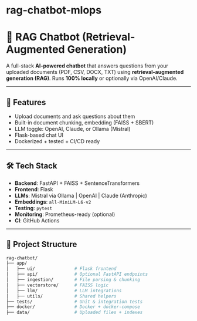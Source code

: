 # rag-chatbot-mlops

# 🧠 RAG Chatbot (Retrieval-Augmented Generation)

A full-stack **AI-powered chatbot** that answers questions from your uploaded documents (PDF, CSV, DOCX, TXT) using **retrieval-augmented generation (RAG)**. Runs **100% locally** or optionally via OpenAI/Claude.

---

## 🚀 Features

- Upload documents and ask questions about them
- Built-in document chunking, embedding (FAISS + SBERT)
- LLM toggle: OpenAI, Claude, or Ollama (Mistral)
- Flask-based chat UI
- Dockerized + tested + CI/CD ready

---

## 🛠️ Tech Stack

- **Backend**: FastAPI + FAISS + SentenceTransformers
- **Frontend**: Flask
- **LLMs**: Mistral via Ollama | OpenAI | Claude (Anthropic)
- **Embeddings**: `all-MiniLM-L6-v2`
- **Testing**: `pytest`
- **Monitoring**: Prometheus-ready (optional)
- **CI**: GitHub Actions

---

## 📁 Project Structure

```bash
rag-chatbot/
├── app/
│   ├── ui/               # Flask frontend
│   ├── api/              # Optional FastAPI endpoints
│   ├── ingestion/        # File parsing & chunking
│   ├── vectorstore/      # FAISS logic
│   ├── llm/              # LLM integrations
│   ├── utils/            # Shared helpers
├── tests/                # Unit & integration tests
├── docker/               # Docker + docker-compose
├── data/                 # Uploaded files + indexes
